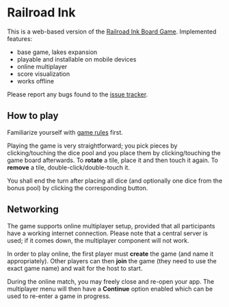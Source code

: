 # Railroad Ink

This is a web-based version of the [Railroad Ink Board Game](https://boardgamegeek.com/boardgame/245654/railroad-ink-deep-blue-edition).
Implemented features:

  - base game, lakes expansion
  - playable and installable on mobile devices
  - online multiplayer
  - score visualization
  - works offline

Please report any bugs found to the [issue tracker](https://github.com/ondras/rri/issues).

## How to play

Familiarize yourself with [game rules](https://www.horrible-games.com/wp-content/uploads/2018/07/RRI_BLU_Rulebook_ENG_v05_light.pdf) first.

Playing the game is very straightforward; you pick pieces by clicking/touching the dice pool and you place them by clicking/touching the game board afterwards. To **rotate** a tile, place it and then touch it again. To **remove** a tile, double-click/double-touch it.

You shall end the turn after placing all dice (and optionally one dice from the bonus pool) by clicking the corresponding button.

## Networking

The game supports online multiplayer setup, provided that all participants have a working internet connection.
Please note that a central server is used; if it comes down, the multiplayer component will not work.

In order to play online, the first player must **create** the game (and name it appropriately). Other players can then **join** the game (they need to use the exact game name) and wait for the host to start.

During the online match, you may freely close and re-open your app. The multiplayer menu will then have a **Continue** option enabled which can be used to re-enter a game in progress.
